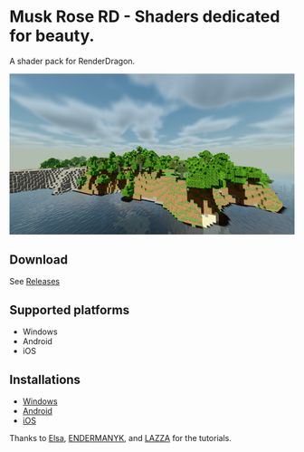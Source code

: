 # Musk Rose RD - Shaders dedicated for beauty.

A shader pack for RenderDragon.

![Screenshot](./images/main.png)

## Download

See [Releases](https://github.com/Rinloid/musk_rose_rd/releases)

## Supported platforms

* Windows
* Android
* iOS

## Installations

* [Windows](https://youtu.be/qe7m0YRGHs8?t=279)
* [Android](https://youtu.be/MYlnjqnFBgw)
* [iOS](https://youtu.be/fVxb543A8LE?t=80)

Thanks to [Elsa](https://twitter.com/intent/user?user_id=1427458538754871296), [ENDERMANYK](https://twitter.com/intent/user?user_id=974631821223890945), and [LAZZA](https://twitter.com/intent/user?user_id=796058617) for the tutorials.
